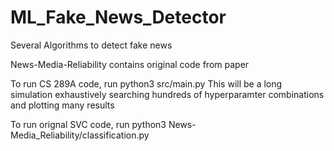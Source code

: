 # ML_Fake_News_Detector
Several Algorithms to detect fake news

News-Media-Reliability contains original code from paper

To run CS 289A code, run python3 src/main.py
This will be a long simulation exhaustively searching hundreds of hyperparamter combinations and plotting many results

To run orignal SVC code, run python3 News-Media_Reliability/classification.py


